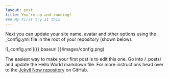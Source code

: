 ```yaml
---
layout: post
title: You're up and running!
### My first try at this
---
```


Next you can update your site name, avatar and other options using the _config.yml file in the root of your repository (shown below).

![_config.yml]({{ baseurl }}/images/config.png)

The easiest way to make your first post is to edit this one. Go into /_posts/ and update the Hello World markdown file. For more instructions head over to the [Jekyll Now repository](https://github.com/barryclark/jekyll-now) on GitHub.
